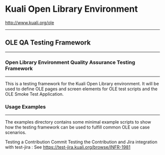 # Kuali Open Library Environment
http://www.kuali.org/ole
- - -
## OLE QA Testing Framework
- - -

### Open Library Environment Quality Assurance Testing Framework
- - -
This is a testing framework for the Kuali Open Library environment.  It
will be used to define OLE pages and screen elements for OLE test scripts
and the OLE Smoke Test Application.

### Usage Examples
- - -
The examples directory contains some minimal example scripts to show
how the testing framework can be used to fulfill common OLE
use case scenarios.

Testing a Contribution Commit
Testing the Contribution and Jira integration with test-jira : See https://test-jira.kuali.org/browse/INFR-1981
